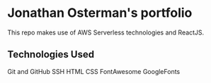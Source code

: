 # Jonathan Osterman's portfolio

This repo makes use of AWS Serverless technologies and ReactJS.

## Technologies Used

Git and GitHub
SSH
HTML
CSS
FontAwesome
GoogleFonts

